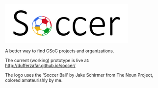 
![Soccer Logo](/site/img/logo.png)

A better way to find GSoC projects and organizations.

The current (working) prototype is live at: http://dufferzafar.github.io/soccer/

The logo uses the 'Soccer Ball' by Jake Schirmer from The Noun Project, colored amateurishly by me.
